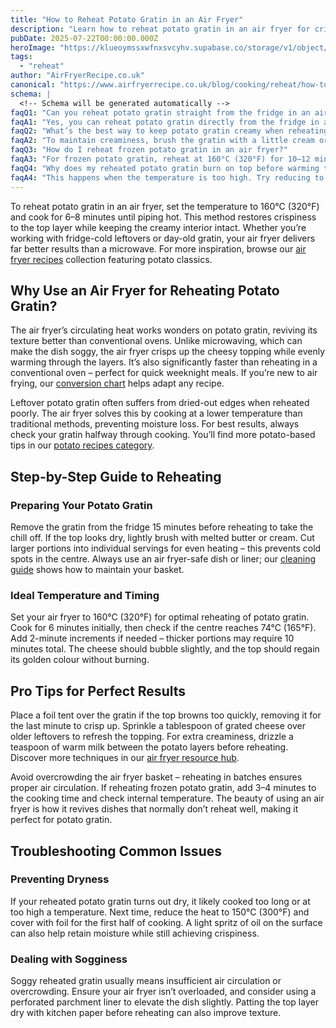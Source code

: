```yaml
---
title: "How to Reheat Potato Gratin in an Air Fryer"
description: "Learn how to reheat potato gratin in an air fryer for crispy edges and creamy centres. Perfect temperature, timing, and tips for leftovers."
pubDate: 2025-07-22T00:00:00.000Z
heroImage: "https://klueoymssxwfnxsvcyhv.supabase.co/storage/v1/object/public/Shmucket/how-to-reheat-potato-gratin-in-air-fryer.png"
tags:
  - "reheat"
author: "AirFryerRecipe.co.uk"
canonical: "https://www.airfryerrecipe.co.uk/blog/cooking/reheat/how-to-reheat-potato-gratin-in-air-fryer"
schema: |
  <!-- Schema will be generated automatically -->
faqQ1: "Can you reheat potato gratin straight from the fridge in an air fryer?"
faqA1: "Yes, you can reheat potato gratin directly from the fridge in an air fryer. For best results, let it sit at room temperature for 10–15 minutes first, then reheat at 160°C (320°F) for 6–8 minutes until thoroughly warmed through."
faqQ2: "What’s the best way to keep potato gratin creamy when reheating?"
faqA2: "To maintain creaminess, brush the gratin with a little cream or melted butter before reheating. You can also place a small ovenproof dish of water in the air fryer basket to create steam, preventing the potatoes from drying out."
faqQ3: "How do I reheat frozen potato gratin in an air fryer?"
faqA3: "For frozen potato gratin, reheat at 160°C (320°F) for 10–12 minutes, checking halfway. There’s no need to thaw first – just extend the cooking time by 3–4 minutes compared to refrigerated portions."
faqQ4: "Why does my reheated potato gratin burn on top before warming through?"
faqA4: "This happens when the temperature is too high. Try reducing to 150°C (300°F) and covering with foil for the first half of cooking. Also ensure your air fryer isn’t overcrowded, which can cause uneven heating."
---
```

<p>To reheat potato gratin in an air fryer, set the temperature to 160°C (320°F) and cook for 6–8 minutes until piping hot. This method restores crispiness to the top layer while keeping the creamy interior intact. Whether you’re working with fridge-cold leftovers or day-old gratin, your air fryer delivers far better results than a microwave. For more inspiration, browse our <a href=https://www.airfryerrecipe.co.uk/recipes>air fryer recipes</a> collection featuring potato classics.</p>

<h2>Why Use an Air Fryer for Reheating Potato Gratin?</h2>
<p>The air fryer’s circulating heat works wonders on potato gratin, reviving its texture better than conventional ovens. Unlike microwaving, which can make the dish soggy, the air fryer crisps up the cheesy topping while evenly warming through the layers. It’s also significantly faster than reheating in a conventional oven – perfect for quick weeknight meals. If you’re new to air frying, our <a href=https://www.airfryerrecipe.co.uk/air-fryer-conversion-chart>conversion chart</a> helps adapt any recipe.</p>
<p>Leftover potato gratin often suffers from dried-out edges when reheated poorly. The air fryer solves this by cooking at a lower temperature than traditional methods, preventing moisture loss. For best results, always check your gratin halfway through cooking. You’ll find more potato-based tips in our <a href=https://www.airfryerrecipe.co.uk/recipe-category/potatoes>potato recipes category</a>.</p>

<h2>Step-by-Step Guide to Reheating</h2>
<h3>Preparing Your Potato Gratin</h3>
<p>Remove the gratin from the fridge 15 minutes before reheating to take the chill off. If the top looks dry, lightly brush with melted butter or cream. Cut larger portions into individual servings for even heating – this prevents cold spots in the centre. Always use an air fryer-safe dish or liner; our <a href=https://www.airfryerrecipe.co.uk/air-fryer-cleaner>cleaning guide</a> shows how to maintain your basket.</p>

<h3>Ideal Temperature and Timing</h3>
<p>Set your air fryer to 160°C (320°F) for optimal reheating of potato gratin. Cook for 6 minutes initially, then check if the centre reaches 74°C (165°F). Add 2-minute increments if needed – thicker portions may require 10 minutes total. The cheese should bubble slightly, and the top should regain its golden colour without burning.</p>

<h2>Pro Tips for Perfect Results</h2>
<p>Place a foil tent over the gratin if the top browns too quickly, removing it for the last minute to crisp up. Sprinkle a tablespoon of grated cheese over older leftovers to refresh the topping. For extra creaminess, drizzle a teaspoon of warm milk between the potato layers before reheating. Discover more techniques in our <a href=https://www.airfryerrecipe.co.uk>air fryer resource hub</a>.</p>
<p>Avoid overcrowding the air fryer basket – reheating in batches ensures proper air circulation. If reheating frozen potato gratin, add 3–4 minutes to the cooking time and check internal temperature. The beauty of using an air fryer is how it revives dishes that normally don’t reheat well, making it perfect for potato gratin.</p>

<h2>Troubleshooting Common Issues</h2>
<h3>Preventing Dryness</h3>
<p>If your reheated potato gratin turns out dry, it likely cooked too long or at too high a temperature. Next time, reduce the heat to 150°C (300°F) and cover with foil for the first half of cooking. A light spritz of oil on the surface can also help retain moisture while still achieving crispiness.</p>

<h3>Dealing with Sogginess</h3>
<p>Soggy reheated gratin usually means insufficient air circulation or overcrowding. Ensure your air fryer isn’t overloaded, and consider using a perforated parchment liner to elevate the dish slightly. Patting the top layer dry with kitchen paper before reheating can also improve texture.</p>
